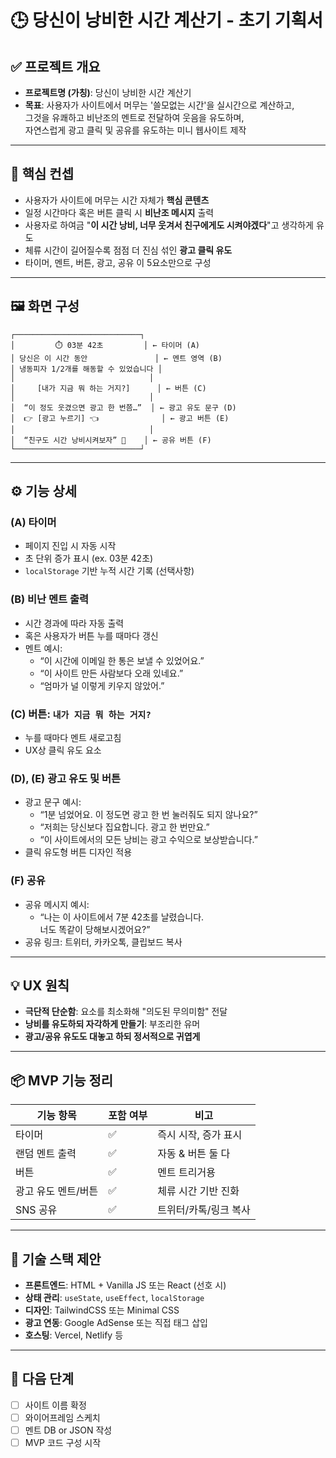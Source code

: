 # 🕒 당신이 낭비한 시간 계산기 - 초기 기획서

## ✅ 프로젝트 개요

- **프로젝트명 (가칭)**: 당신이 낭비한 시간 계산기
- **목표**: 사용자가 사이트에서 머무는 '쓸모없는 시간'을 실시간으로 계산하고,  
  그것을 유쾌하고 비난조의 멘트로 전달하여 웃음을 유도하며,  
  자연스럽게 광고 클릭 및 공유를 유도하는 미니 웹사이트 제작

---

## 🧩 핵심 컨셉

- 사용자가 사이트에 머무는 시간 자체가 **핵심 콘텐츠**
- 일정 시간마다 혹은 버튼 클릭 시 **비난조 메시지** 출력
- 사용자로 하여금 "**이 시간 낭비, 너무 웃겨서 친구에게도 시켜야겠다**"고 생각하게 유도
- 체류 시간이 길어질수록 점점 더 진심 섞인 **광고 클릭 유도**
- 타이머, 멘트, 버튼, 광고, 공유 이 5요소만으로 구성

---

## 🖼️ 화면 구성

```
┌────────────────────────────┐
│         ⏱️ 03분 42초         │ ← 타이머 (A)
│ 당신은 이 시간 동안               │ ← 멘트 영역 (B)
│ 냉동피자 1/2개를 해동할 수 있었습니다 │                               
│                              │
│     [내가 지금 뭐 하는 거지?]      │ ← 버튼 (C)
│                              │
│  “이 정도 웃겼으면 광고 한 번쯤…”  │ ← 광고 유도 문구 (D)
│  👉 [광고 누르기] 👈              │ ← 광고 버튼 (E)
│                              │
│  “친구도 시간 낭비시켜보자” 🔗    │ ← 공유 버튼 (F)
└────────────────────────────┘
```

---

## ⚙️ 기능 상세

### (A) 타이머
- 페이지 진입 시 자동 시작
- 초 단위 증가 표시 (ex. 03분 42초)
- `localStorage` 기반 누적 시간 기록 (선택사항)

### (B) 비난 멘트 출력
- 시간 경과에 따라 자동 출력
- 혹은 사용자가 버튼 누를 때마다 갱신
- 멘트 예시:
  - “이 시간에 이메일 한 통은 보낼 수 있었어요.”
  - “이 사이트 만든 사람보다 오래 있네요.”
  - “엄마가 널 이렇게 키우지 않았어.”

### (C) 버튼: `내가 지금 뭐 하는 거지?`
- 누를 때마다 멘트 새로고침
- UX상 클릭 유도 요소

### (D), (E) 광고 유도 및 버튼
- 광고 문구 예시:
  - “1분 넘었어요. 이 정도면 광고 한 번 눌러줘도 되지 않나요?”
  - “저희는 당신보다 집요합니다. 광고 한 번만요.”
  - “이 사이트에서의 모든 낭비는 광고 수익으로 보상받습니다.”
- 클릭 유도형 버튼 디자인 적용

### (F) 공유
- 공유 메시지 예시:
  - “나는 이 사이트에서 7분 42초를 날렸습니다.  
    너도 똑같이 당해보시겠어요?”
- 공유 링크: 트위터, 카카오톡, 클립보드 복사

---

## 💡 UX 원칙

- **극단적 단순함**: 요소를 최소화해 "의도된 무의미함" 전달
- **낭비를 유도하되 자각하게 만들기**: 부조리한 유머
- **광고/공유 유도도 대놓고 하되 정서적으로 귀엽게**

---

## 📦 MVP 기능 정리

| 기능 항목          | 포함 여부 | 비고 |
|-------------------|-----------|------|
| 타이머             | ✅        | 즉시 시작, 증가 표시 |
| 랜덤 멘트 출력      | ✅        | 자동 & 버튼 둘 다 |
| 버튼               | ✅        | 멘트 트리거용 |
| 광고 유도 멘트/버튼 | ✅        | 체류 시간 기반 진화 |
| SNS 공유            | ✅        | 트위터/카톡/링크 복사 |

---

## 🔨 기술 스택 제안

- **프론트엔드**: HTML + Vanilla JS 또는 React (선호 시)
- **상태 관리**: `useState`, `useEffect`, `localStorage`
- **디자인**: TailwindCSS 또는 Minimal CSS
- **광고 연동**: Google AdSense 또는 직접 태그 삽입
- **호스팅**: Vercel, Netlify 등

---

## 🧪 다음 단계

- [ ] 사이트 이름 확정
- [ ] 와이어프레임 스케치
- [ ] 멘트 DB or JSON 작성
- [ ] MVP 코드 구성 시작
